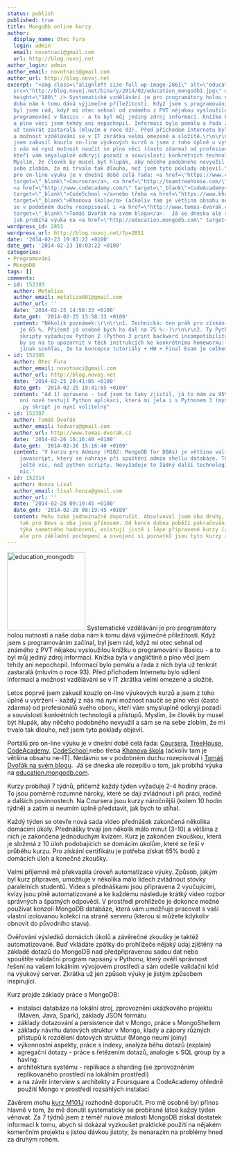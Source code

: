 ```yaml
---
status: publish
published: true
title: MongoDb online kurzy
author:
  display_name: Otec Fura
  login: admin
  email: novotnaci@gmail.com
  url: http://blog.novoj.net
author_login: admin
author_email: novotnaci@gmail.com
author_url: http://blog.novoj.net
excerpt: "<img class=\"alignleft size-full wp-image-2861\" alt=\"education_mongodb\"
  src=\"http://blog.novoj.net/binary/2014/02/education_mongodb1.jpg\" width=\"180\"
  height=\"180\" /> Systematické vzdělávání je pro programátory holou nutností a naše
  doba nám k tomu dává výjimečné příležitosti. Když jsem s programováním začínal,
  byl jsem rád, když mi otec sehnal od známého z PVT nějakou vysloužilou knížku o
  programování v Basicu - a to byl můj jediný zdroj informací. Knížka byla v angličtině
  a plno věcí jsem tehdy ani nepochopil. Informací bylo pomálu a řada z nich byla
  už tenkrát zastaralá (mluvím o roce 93). Před příchodem Internetu bylo sdílení informací
  a možnost vzdělávání se v IT zkrátka velmi omezené a složité.\r\n\r\nLetos poprvé
  jsem zakusil kouzlo on-line výukových kurzů a jsem z toho úplně u vytržení - každý
  z nás má nyní možnost naučit se plno věcí (často zdarma) od profesionálů svého oboru,
  kteří vám smysluplně odkryjí pozadí a souvislosti konkrétních technologií a přístupů.
  Myslím, že člověk by musel být hlupák, aby něčeho podobného nevyužil a sám se na
  sebe zlobím, že mi trvalo tak dlouho, než jsem tyto poklady objevil.\r\n\r\nPortálů
  pro on-line výuku je v dnešní době celá řada: <a href=\"https://www.coursera.org/\"
  target=\"_blank\">Coursera</a>, <a href=\"http://teamtreehouse.com/\" target=\"_blank\">TreeHouse</a>,
  <a href=\"http://www.codecademy.com/\" target=\"_blank\">CodeAcademy</a>, <a href=\"https://www.codeschool.com/\"
  target=\"_blank\">CodeSchool </a>nebo třeba <a href=\"https://www.khanacademy.org\"
  target=\"_blank\">Khanova škola</a> (ačkoliv tam je většina obsahu ne-IT). Nedávno
  se v podobném duchu rozepisoval i <a href=\"http://www.tomas-dvorak.cz/clanky/jak-se-vzdelavat-a-neutratit-ani-korunu\"
  target=\"_blank\">Tomáš Dvořák na svém blogu</a>.  Já se dneska ale rozepíšu o tom,
  jak probíhá výuka na <a href=\"http://education.mongodb.com\" target=\"_blank\">education.mongodb.com</a>.\r\n\r\n"
wordpress_id: 2851
wordpress_url: http://blog.novoj.net/?p=2851
date: '2014-02-23 19:03:22 +0100'
date_gmt: '2014-02-23 18:03:22 +0100'
categories:
- Programování
- MongoDB
tags: []
comments:
- id: 152303
  author: Metalíza
  author_email: metaliza001@gmail.com
  author_url: ''
  date: '2014-02-25 14:58:33 +0100'
  date_gmt: '2014-02-25 13:58:33 +0100'
  content: "Několik poznámek:\r\n\r\n1. Technická: ten práh pro získání certifikátu
    je 65 %. Přičemž já osobně bych ho dal na 75 %:-)\r\n\r\n2. Ty Pythonovský validační
    skripty vyžadujou Python 2 (Python 3 print backward incompatibility issue) - slušelo
    by se na to upozornit v těch instrukcích ke konkrétnímu homeworku:-(\r\n\r\nAle
    jinak souhlas, že ta koncepce tutoriály + HW + Final Exam je celkem dobře zvolená.\r\n\r\nM."
- id: 152305
  author: Otec Fura
  author_email: novotnaci@gmail.com
  author_url: http://blog.novoj.net
  date: '2014-02-25 20:41:05 +0100'
  date_gmt: '2014-02-25 19:41:05 +0100'
  content: "Ad 1) opraveno - teď jsem to taky zjistil, já to mám za 95% :)\r\nAd 2)
    oni nově testují Python aplikaci, která mi jela i s Pythonem 3 (myslím) - ten
    .py skript je nyní volitelný"
- id: 152307
  author: Tomáš Dvořák
  author_email: todvora@gmail.com
  author_url: http://www.tomas-dvorak.cz
  date: '2014-02-26 16:16:40 +0100'
  date_gmt: '2014-02-26 15:16:40 +0100'
  content: 'V kurzu pro Adminy (M102: MongoDB for DBAs) je většina validačních scriptů
    javascript, který se nahraje při spuštění admin shellu databáze. To se mi líbí
    ještě víc, než python scripty. Nevyžaduje to žádný další technologie, instalaci,
    nic.'
- id: 152314
  author: Honza Lisal
  author_email: lisal.honza@gmail.com
  author_url: ''
  date: '2014-02-28 09:19:45 +0100'
  date_gmt: '2014-02-28 08:19:45 +0100'
  content: Mohu také jednoznačně doporučit. Absolvoval jsem oba druhy, jak pro DBAs
    tak pro Devs a oba jsou přínosem. Od konce dubna poběží pokračování DBAs. Co se
    týká samotného hodnocení, existují jistě i lépe připravené kurzy (zejména ze Stanfordu),
    ale pro základní pochopení a osvojení si poznatků jsou tyto kurzy zcela dostačující.
---
```

<p><img class="alignleft size-full wp-image-2861" alt="education_mongodb" src="http://blog.novoj.net/binary/2014/02/education_mongodb1.jpg" width="180" height="180" /> Systematické vzdělávání je pro programátory holou nutností a naše doba nám k tomu dává výjimečné příležitosti. Když jsem s programováním začínal, byl jsem rád, když mi otec sehnal od známého z PVT nějakou vysloužilou knížku o programování v Basicu - a to byl můj jediný zdroj informací. Knížka byla v angličtině a plno věcí jsem tehdy ani nepochopil. Informací bylo pomálu a řada z nich byla už tenkrát zastaralá (mluvím o roce 93). Před příchodem Internetu bylo sdílení informací a možnost vzdělávání se v IT zkrátka velmi omezené a složité.</p>
<p>Letos poprvé jsem zakusil kouzlo on-line výukových kurzů a jsem z toho úplně u vytržení - každý z nás má nyní možnost naučit se plno věcí (často zdarma) od profesionálů svého oboru, kteří vám smysluplně odkryjí pozadí a souvislosti konkrétních technologií a přístupů. Myslím, že člověk by musel být hlupák, aby něčeho podobného nevyužil a sám se na sebe zlobím, že mi trvalo tak dlouho, než jsem tyto poklady objevil.</p>
<p>Portálů pro on-line výuku je v dnešní době celá řada: <a href="https://www.coursera.org/" target="_blank">Coursera</a>, <a href="http://teamtreehouse.com/" target="_blank">TreeHouse</a>, <a href="http://www.codecademy.com/" target="_blank">CodeAcademy</a>, <a href="https://www.codeschool.com/" target="_blank">CodeSchool </a>nebo třeba <a href="https://www.khanacademy.org" target="_blank">Khanova škola</a> (ačkoliv tam je většina obsahu ne-IT). Nedávno se v podobném duchu rozepisoval i <a href="http://www.tomas-dvorak.cz/clanky/jak-se-vzdelavat-a-neutratit-ani-korunu" target="_blank">Tomáš Dvořák na svém blogu</a>.  Já se dneska ale rozepíšu o tom, jak probíhá výuka na <a href="http://education.mongodb.com" target="_blank">education.mongodb.com</a>.</p>
<p><a id="more"></a><a id="more-2851"></a>Kurzy probíhají 7 týdnů, přičemž každý týden vyžaduje 2-4 hodiny práce. To jsou poměrně rozumné nároky, které se dají zvládnout i při práci, rodině a dalších povinnostech. Na Coursera jsou kurzy náročnější (kolem 10 hodin týdně) a zatím si neumím úplně představit, jak bych to stíhal.</p>
<p>Každý týden se otevře nová sada video přednášek zakončená několika domácími úkoly. Přednášky trvají jen několik málo minut (3-10) a většina z nich je zakončena jednoduchým kvízem. Kurz je zakončen zkouškou, která je složená z 10 úloh podobajících se domácím úkolům, které se řeší v průběhu kurzu. Pro získání certifikátu je potřeba získat 65% bodů z domácích úloh a konečné zkoušky.</p>
<p>Velmi příjemně mě překvapila úroveň automatizace výuky. Způsob, jakým byl kurz připraven, umožňuje v několika málo lidech zvládnout stovky paralelních studentů. Videa s přednáškami jsou připravena 2 vyučujícími, kvízy jsou plně automatizované a ke každému následuje krátký video rozbor správných a špatných odpovědí. V prostředí prohlížeče je dokonce možné používat konzoli MongoDB databáze, která vám umožňuje pracovat s vaší vlastní izolovanou kolekcí na straně serveru (kterou si můžete kdykoliv obnovit do původního stavu).</p>
<p>Ověřování výsledků domácích úkolů a závěrečné zkoušky je taktéž automatizované. Buď vkládáte zpátky do prohlížeče nějaký údaj zjištěný na základě dotazů do MongoDB nad předpřipravenou sadou dat nebo spouštíte validační program napsaný v Pythonu, který ověří správnost řešení na vašem lokálním vývojovém prostředí a sám odešle validační kód na výukový server. Zkrátka už jen způsob výuky je jistým způsobem inspirující.</p>
<p>Kurz projde základy práce s MongoDB:</p>
<ul>
<li>instalaci databáze na lokální stroj, zprovoznění ukázkového projektu (Maven, Java, Spark), základy JSON formátu</li>
<li>základy dotazování a persistence dat v Mongo, práce s MongoShellem</li>
<li>základy návrhu datových struktur v Mongo, klady a zápory různých přístupů k rozdělení datových struktur (Mongo neumí joiny)</li>
<li>výkonnostní aspekty, práce s indexy, analýza běhu dotazů (explain)</li>
<li>agregační dotazy - práce s řetězením dotazů, analogie s SQL group by a having</li>
<li>architektura systému - replikace a sharding (se zprovozněním replikovaného prostředí na lokálním prostředí)</li>
<li>a na závěr interview s architekty z Foursquare a CodeAcademy ohledně použití Mongo v prostředí rozsáhlých instalací</li>
</ul>
<p>Závěrem mohu <a href="https://education.mongodb.com/courses/10gen/M101J/2014_March/about" target="_blank">kurz M101J</a> rozhodně doporučit. Pro mě osobně byl přínos hlavně v tom, že mě donutil systematicky se probírané látce každý týden věnovat. Za 7 týdnů jsem z téměř nulové znalosti MongoDB získal dostatek informací k tomu, abych si dokázal vyzkoušet praktické použití na nějakém komerčním projektu s jistou dávkou jistoty, že nenarazím na problémy hned za druhým rohem.</p>
